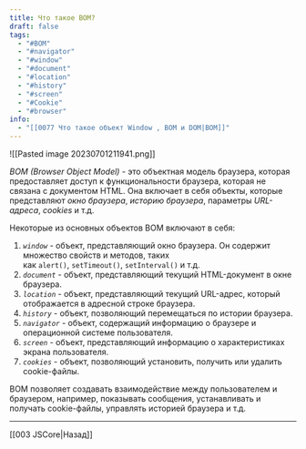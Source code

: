 ```yaml
---
title: Что такое BOM?
draft: false
tags:
  - "#BOM"
  - "#navigator"
  - "#window"
  - "#document"
  - "#location"
  - "#history"
  - "#screen"
  - "#Cookie"
  - "#browser"
info:
  - "[[0077 Что такое объект Window , BOM и DOM|BOM]]"
---
```

![[Pasted image 20230701211941.png]]

_BOM (Browser Object Model)_ - это объектная модель браузера, которая предоставляет доступ к функциональности браузера, которая не связана с документом HTML. Она включает в себя объекты, которые представляют _окно браузера_, _историю браузера_, параметры _URL-адреса_, _cookies_ и т.д.

Некоторые из основных объектов BOM включают в себя:

1. *`window`* - объект, представляющий окно браузера. Он содержит множество свойств и методов, таких как `alert()`, `setTimeout()`, `setInterval()` и т.д.
2. *`document`* - объект, представляющий текущий HTML-документ в окне браузера.
3. *`location`* - объект, представляющий текущий URL-адрес, который отображается в адресной строке браузера.
4. *`history`* - объект, позволяющий перемещаться по истории браузера.
5. *`navigator`* - объект, содержащий информацию о браузере и операционной системе пользователя.
6. *`screen`* - объект, представляющий информацию о характеристиках экрана пользователя.
7. *`cookies`* - объект, позволяющий установить, получить или удалить cookie-файлы.

BOM позволяет создавать взаимодействие между пользователем и браузером, например, показывать сообщения, устанавливать и получать cookie-файлы, управлять историей браузера и т.д.

---

[[003 JSCore|Назад]]